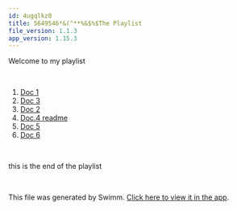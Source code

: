 ```yaml
---
id: 4ugqlkz0
title: 5649546*&(^**%&$%$The Playlist
file_version: 1.1.3
app_version: 1.15.3
---
```


<!-- Intro - Do not remove this comment -->
Welcome to my playlist

<br/>

<!-- Steps - Do not remove this comment -->
1. [Doc 1](doc-1.y98xoytr.sw.md)
2. [Doc 3](doc-3.tngjmzcv.sw.md)
3. [Doc 2](doc-2.ufg2xzd4.sw.md)
4. [Doc.4 readme](README.md)
5. [Doc 5](doc-5.3rgf02r8.sw.md)
6. [Doc 6](doc-6.1ku8hx4b.sw.md)


<br/>

<!-- Summary - Do not remove this comment -->
this is the end of the playlist

<br/>

This file was generated by Swimm. [Click here to view it in the app](https://swimm-web-app.web.app/repos/Z2l0aHViJTNBJTNBZWNvbW0lM0ElM0Ftb3NoaWtzd2ltbQ==/playlists/4ugqlkz0).
